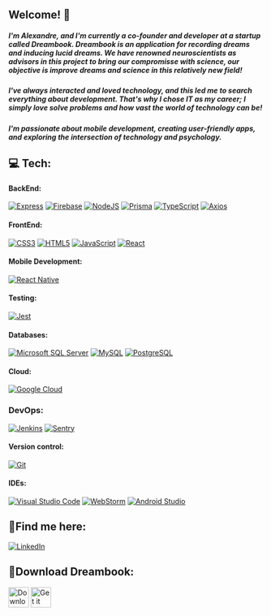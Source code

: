 ## Welcome! 👋

#####  I'm Alexandre, and I'm currently a co-founder and developer at a startup called Dreambook. Dreambook is an application for recording dreams and inducing lucid dreams. We have renowned neuroscientists as advisors in this project to bring our compromisse with science, our objective is improve dreams and science in this relatively new field!

##### I've always interacted and loved technology, and this led me to search everything about development. That's why I chose IT as my career; I simply love solve problems and how vast the world of technology can be!

#####  I'm passionate about mobile development, creating user-friendly apps, and exploring the intersection of technology and psychology.

## 💻 Tech:

#### BackEnd:

[![Express](https://img.shields.io/badge/Express-000000?style=for-the-badge&logo=express&logoColor=white)](https://expressjs.com/)
[![Firebase](https://img.shields.io/badge/Firebase-red?style=for-the-badge&logo=firebase&logoColor=white)](https://firebase.google.com/)
[![NodeJS](https://img.shields.io/badge/node.js-6DA55F?style=for-the-badge&logo=node.js&logoColor=white)](https://nodejs.org/)
[![Prisma](https://img.shields.io/badge/Prisma-3982CE?style=for-the-badge&logo=Prisma&logoColor=white)](https://www.prisma.io/)
[![TypeScript](https://img.shields.io/badge/typescript-%23007ACC.svg?style=for-the-badge&logo=typescript&logoColor=white)](https://www.typescriptlang.org/)
[![Axios](https://img.shields.io/badge/Axios-5A29E4?style=for-the-badge&logo=axios&logoColor=white)](https://axios-http.com/)

#### FrontEnd:

[![CSS3](https://img.shields.io/badge/css3-%231572B6.svg?style=for-the-badge&logo=css3&logoColor=white)](https://developer.mozilla.org/en-US/docs/Web/CSS)
[![HTML5](https://img.shields.io/badge/html5-%23E34F26.svg?style=for-the-badge&logo=html5&logoColor=white)](https://developer.mozilla.org/en-US/docs/Web/Guide/HTML/HTML5)
[![JavaScript](https://img.shields.io/badge/javascript-%23323330.svg?style=for-the-badge&logo=javascript&logoColor=%23F7DF1E)](https://developer.mozilla.org/en-US/docs/Web/JavaScript)
[![React](https://img.shields.io/badge/react-%2320232a.svg?style=for-the-badge&logo=react&logoColor=%2361DAFB)](https://reactjs.org/)

#### Mobile Development:

[![React Native](https://img.shields.io/badge/React_Native-20232a?style=for-the-badge&logo=react&logoColor=61DAFB)](https://reactnative.dev/)

#### Testing:

[![Jest](https://img.shields.io/badge/Jest-%23C91522?style=for-the-badge&logo=Jest&logoColor=white)](https://jestjs.io/)

#### Databases:

[![Microsoft SQL Server](https://img.shields.io/badge/Microsoft%20SQL%20Server-CC2927?style=for-the-badge&logo=microsoft%20sql%20server&logoColor=white)](https://www.microsoft.com/en-us/sql-server)
[![MySQL](https://img.shields.io/badge/mysql-%2300f.svg?style=for-the-badge&logo=mysql&logoColor=white)](https://www.mysql.com/)
[![PostgreSQL](https://img.shields.io/badge/PostgreSQL-%23316192.svg?style=for-the-badge&logo=postgresql&logoColor=white)](https://www.postgresql.org/)


#### Cloud:

[![Google Cloud](https://img.shields.io/badge/Google_Cloud-4285F4?style=for-the-badge&logo=google-cloud&logoColor=white)](https://cloud.google.com/)

### DevOps:

[![Jenkins](https://img.shields.io/badge/jenkins-%232C5263.svg?style=for-the-badge&logo=jenkins&logoColor=white)](https://www.jenkins.io/)
[![Sentry](https://img.shields.io/badge/Sentry-black?style=for-the-badge&logo=sentry&logoColor=white)](https://sentry.io/)

#### Version control:

[![Git](https://img.shields.io/badge/git-%23F05033.svg?style=for-the-badge&logo=git&logoColor=white)](https://git-scm.com/)

#### IDEs:

[![Visual Studio Code](https://img.shields.io/badge/Visual%20Studio%20Code-0078d7.svg?style=for-the-badge&logo=visual-studio-code&logoColor=white)](https://code.visualstudio.com/)
[![WebStorm](https://img.shields.io/badge/WebStorm-000000?style=for-the-badge&logo=WebStorm&logoColor=white)](https://www.jetbrains.com/webstorm/)
[![Android Studio](https://img.shields.io/badge/Android%20Studio-000000.svg?style=for-the-badge&logo=android-studio&logoColor=3DDC84)](https://developer.android.com/studio)

## 🙋Find me here:

[![LinkedIn](https://img.shields.io/badge/LinkedIn-%230077B5.svg?style=for-the-badge&logo=linkedin&logoColor=white)](https://www.linkedin.com/in/alexandrelpa)

## 📱Download Dreambook:

<a href="https://apps.apple.com/br/app/dreambook-di%C3%A1rio-de-sonhos/id6478346247"><img src="https://developer.apple.com/assets/elements/badges/download-on-the-app-store.svg" alt="Download on the App Store" height="40"></a>
<a href="https://play.google.com/store/apps/details?id=br.com.wibi.dreambook"><img src="https://play.google.com/intl/en_us/badges/static/images/badges/en_badge_web_generic.png" alt="Get it on Google Play" height="40"></a>
